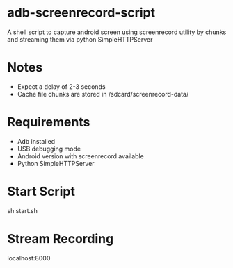 adb-screenrecord-script
=======================

A shell script to capture android screen using screenrecord utility by chunks and streaming them via python SimpleHTTPServer



Notes
=======================
- Expect a delay of 2-3 seconds
- Cache file chunks are stored in /sdcard/screenrecord-data/



Requirements
=======================

- Adb installed
- USB debugging mode
- Android version with screenrecord available
- Python SimpleHTTPServer



Start Script
=======================

sh start.sh



Stream Recording
=======================
localhost:8000